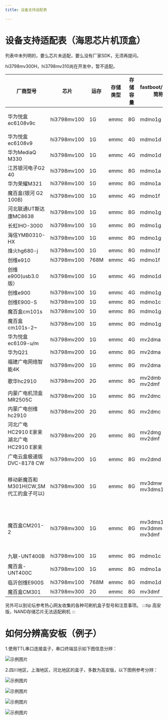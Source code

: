 ```yaml
---
title: 设备支持适配表

---
```


# 设备支持适配表（海思芯片机顶盒）


列表中未列明的，要么芯片未适配，要么没有厂家SDK，无须再提问。



hi3798mv300H，hi3798mv310尚在开发中，暂不适配。

| 厂商型号                                 | 芯片        | 运存 | 存储类型 | 存储容量 | fastboot/uboot简称    | 备注                         |
| ---------------------------------------- | ----------- | ---- | -------- | -------- | --------------------- | ---------------------------- |
| 华为悦盒ec6108v9c                        | hi3798mv100 | 1G   | emmc     | 8G       | mdmo1g                | 作者开发原型机               |
| 华为悦盒ec6108v9                         | hi3798mv100 | 1G   | emmc     | 4G       | mdmo1d                |                              |
| 华为MediaQ M330                          | hi3798mv100 | 1G   | emmc     | 4G       | mdmo1d                |                              |
| 江苏银河电子G2 40                        | hi3798mv100 | 1G   | emmc     | 8G       | mdmo1a                |                              |
| 华为荣耀M321                             | hi3798mv100 | 1G   | emmc     | 8G       | mdmo1a                |                              |
| 魔百盒(银河 G2 100B)                     | hi3798mv100 | 1G   | emmc     | 4G       | mdmo1f                |                              |
| 河北联通UT斯达康MC8638                   | hi3798mv100 | 1G   | emmc     | 8G       | mdmo1g                |                              |
| 长虹IHO-3000                             | hi3798mv100 | 1G   | emmc     | 8G       | mdmo1g                |                              |
| 海信YMB0310-HX                           | hi3798mv100 | 1G   | emmc     | 8G       | mdmo1g                |                              |
| 烽火hg680-j                              | hi3798mv100 | 1G   | emmc     | 8G       | mdmo1f                |                              |
| 创维e910                                 | hi3798mv100 | 768M | emmc     | 4G       | mdmo1f                |                              |
| 创维e900(usb3.0版）                      | hi3798mv100 | 1G   | emmc     | 4G       | mdmo1d                |                              |
| 创维e900                                 | hi3798mv100 | 1G   | emmc     | 4G       | mdmo1g                |                              |
| 创维E900-S                               | hi3798mv100 | 1G   | emmc     | 8G       | mdmo1c                |                              |
| 魔百盒cm101s                             | hi3798mv100 | 1G   | emmc     | 8G       | mdmo1g                |                              |
| 魔百盒cm101s-2~                          | hi3798mv100 | 1G   | emmc     | 8G       | mdmo1g                |                              |
| 华为悦盒ec6109-u/m                       | hi3798mv200 | 1G   | emmc     | 4G       | mv2dma                |                              |
| 华为Q21                                  | hi3798mv200 | 1G   | emmc     | 8G       | mv2dma                |                              |
| 福建广电网络智能4K                       | hi3798mv200 | 1G   | emmc     | 8G       | mv2dma                | hc2910                       |
| 歌华hc2910                               | hi3798mv200 | 2G   | emmc     | 8G       | mv2dmb mv2dmf         |                              |
| 内蒙广电机顶盒MR2505C                    | hi3798mv200 | 1G   | emmc     | 8G       | mv2dmc                |                              |
| 内蒙广电创维hc2910                       | hi3798mv200 | 2G   | emmc     | 8G       | mv2dmc                |                              |
| 河北广电HC2910 E家亲  湖北广电HC2910 E家亲 | hi3798mv200 | 2G   | emmc     | 8G       | mv2dmg  mv2dmf        | 注意部分可能需要硬改网口     |
| 广电云盒极速版DVC-8178 CW                | hi3798mv200 | 1G   | emmc     | 8G       | mv2dmd                |                              |
| 移动新魔百和M301H(CW,SM代工的盒子可以)   | hi3798mv300 | 1G   | emmc     | 8G       | mv3dmw mv3dms1        | 2018之前的是mv300注意盲盒    |
| 魔百盒CM201-2                            | hi3798mv300 | 1G   | emmc     | 8G       | mv3dms1 mv3dmm mv3dmf | 大量盲盒，不推荐NAND版不能刷 |
| 九联-UNT400B                             | hi3798mv100 | 1G   | emmc     | 8G       | mdmo1c                |                              |
| 魔百盒-UNT400C                           | hi3798mv100 | 1G   | emmc     | 8G       | mdmo1a                |  群友反馈                     |
| 临沂创维E900S                            | hi3798mv100 | 768M | emmc     | 8G       | mdmo1d                |                              |
| 魔百盒CM301                            | hi3798mv300 | 2G | emmc     | 8G       | mv3dmf                |                              |

另外可以到论坛参考热心网友收集的各种可刷机盒子型号和注意事项。
:::tip
高安版，NAND存储芯片无法适配刷机
:::

# 如何分辨高安板（例子）

1.使用TTL串口连接盒子，串口终端显示如下图信息分辨：

![示例图片](img/ca/ttl-cpu-ca.png)

2.四川地区，上海地区，河北地区的盒子，多数为高安版，以下图例参考分辨：

![示例图片](img/ca/qrcode-ca1.png)

![示例图片](img/ca/qrcode-ca2.png)

![示例图片](img/ca/cm101s-1.png)

![示例图片](img/ca/cm101s-2.png)
